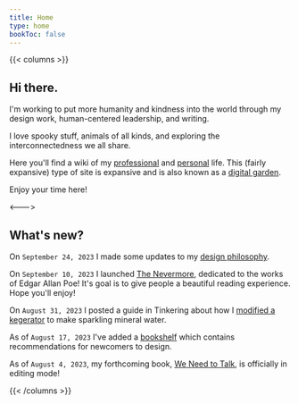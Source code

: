 ```yaml
---
title: Home
type: home
bookToc: false
---
```

{{< columns >}}
## Hi there.
I'm working to put more humanity and kindness into the world through my design work, human-centered leadership, and writing. 

I love spooky stuff, animals of all kinds, and exploring the interconnectedness we all share.

Here you'll find a wiki of my [professional](/professional) and [personal](/personal) life. This (fairly expansive) type of site is expansive and is also known as a [digital garden](/about/digital-gardening/). 

Enjoy your time here!

<--->
## What's new?
On `September 24, 2023` I made some updates to my [design philosophy](/philosophy).

On `September 10, 2023` I launched [The Nevermore](https://nevermore.rip), dedicated to the works of Edgar Allan Poe! It's goal is to give people a beautiful reading experience. Hope you'll enjoy!

On `August 31, 2023` I posted a guide in Tinkering about how I [modified a kegerator](/tinkering/sparkling-water/) to make sparkling mineral water.

As of `August 17, 2023` I've added a [bookshelf](/docs/guides/bookshelf) which contains recommendations for newcomers to design.

As of `August 4, 2023`, my forthcoming book, [We Need to Talk](/we-need-to-talk), is officially in editing mode!

{{< /columns >}}

